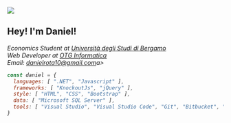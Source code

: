 ![](https://komarev.com/ghpvc/?username=your-github-username)

<h2> Hey! I'm Daniel! </h2>
<p><em>Economics Student at <a href="http://www.unibg.it">Università degli Studi di Bergamo</a></br>Web Developer at <a href="https://www.otg.it">OTG Informatica</a></br>Email: <a href="danielrota10@gmail.com">danielrota10@gmail.com</a>a><em></p>

```javascript
const daniel = {
  languages: [ ".NET", "Javascript" ],
  frameworks: [ "KnockoutJs", "jQuery" ],
  style: [ "HTML", "CSS", "Bootstrap" ],
  data: [ "Microsoft SQL Server" ],
  tools: [ "Visual Studio", "Visual Studio Code", "Git", "Bitbucket", "SourceTree", "Postman", "Latex", "Markdown" ]
}
```
